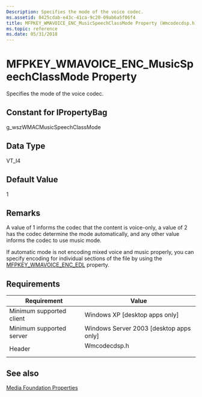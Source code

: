 ```yaml
---
Description: Specifies the mode of the voice codec.
ms.assetid: 8425cdab-e43c-41ca-9c20-09ab6a5f06f4
title: MFPKEY_WMAVOICE_ENC_MusicSpeechClassMode Property (Wmcodecdsp.h)
ms.topic: reference
ms.date: 05/31/2018
---
```


# MFPKEY\_WMAVOICE\_ENC\_MusicSpeechClassMode Property

Specifies the mode of the voice codec.

## Constant for IPropertyBag

g\_wszWMACMusicSpeechClassMode

## Data Type

VT\_I4

## Default Value

1

## Remarks

A value of 1 informs the codec that the content is voice-only, a value of 2 has the codec determine the mode automatically, and any other value informs the codec to use music mode.

If automatic mode is not encoding mixed voice and music properly, you can specify encoding for individual sections of the file by using the [MFPKEY\_WMAVOICE\_ENC\_EDL](mfpkey-wmavoice-enc-edlproperty.md) property.

## Requirements



| Requirement | Value |
|-------------------------------------|-----------------------------------------------------------------------------------------|
| Minimum supported client<br/> | Windows XP \[desktop apps only\]<br/>                                             |
| Minimum supported server<br/> | Windows Server 2003 \[desktop apps only\]<br/>                                    |
| Header<br/>                   | <dl> <dt>Wmcodecdsp.h</dt> </dl> |



## See also

<dl> <dt>

[Media Foundation Properties](media-foundation-properties.md)
</dt> </dl>

 

 




